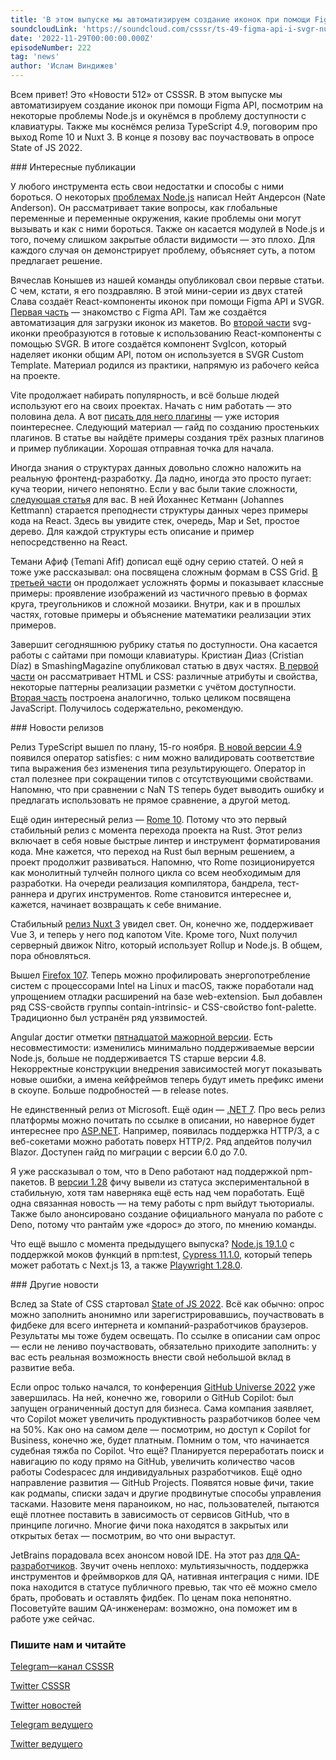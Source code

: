 ```yaml
---
title: 'В этом выпуске мы автоматизируем создание иконок при помощи Figma API, посмотрим на некоторые проблемы Node.js и окунёмся в проблему доступности с клавиатуры. Также мы коснёмся релиза TypeScript 4.9, поговорим про выход Rome 10 и Nuxt 3. В конце я позову вас поучаствовать в опросе State of JS 2022.'
soundcloudLink: 'https://soundcloud.com/csssr/ts-49-figma-api-i-svgr-nuxt-3-rome-10-state-of-js-2022'
date: '2022-11-29T00:00:00.000Z'
episodeNumber: 222
tag: 'news'
author: 'Ислам Виндижев'
---
```


Всем привет! Это «Новости 512» от CSSSR. В этом выпуске мы автоматизируем создание иконок при помощи Figma API, посмотрим на некоторые проблемы Node.js и окунёмся в проблему доступности с клавиатуры. Также мы коснёмся релиза TypeScript 4.9, поговорим про выход Rome 10 и Nuxt 3. В конце я позову вас поучаствовать в опросе State of JS 2022.

<ParagraphWithImage imageName="laptopNews" >
  ### Интересные публикации

У любого инструмента есть свои недостатки и способы с ними бороться. О некоторых [проблемах Node.js](https://blog.appsignal.com/2022/11/23/nodejs-architecture-pitfalls-to-avoid.html) написал Нейт Андерсон (Nate Anderson). Он рассматривает такие вопросы, как глобальные переменные и переменные окружения, какие проблемы они могут вызывать и как с ними бороться. Также он касается модулей в Node.js и того, почему слишком закрытые области видимости — это плохо. Для каждого случая он демонстрирует проблему, объясняет суть, а потом предлагает решение.
</ParagraphWithImage>

Вячеслав Конышев из нашей команды опубликовал свои первые статьи. С чем, кстати, я его поздравляю. В этой мини-серии из двух статей Слава создаёт React-компоненты иконок при помощи Figma API и SVGR. [Первая часть](https://dev.to/sm1t/sozdaiem-react-komponienty-ikonok-s-pomoshchiu-figma-api-i-svgr-chast-1-1j22) — знакомство с Figma API. Там же создаётся автоматизация для загрузки иконок из макетов. Во [второй части](https://dev.to/sm1t/sozdaiem-react-komponienty-ikonok-s-pomoshchiu-figma-api-i-svgr-chast-2-2h5c) svg-иконки преобразуются в готовые к использованию React-компоненты с помощью SVGR. В итоге создаётся компонент SvgIcon, который наделяет иконки общим API, потом он используется в SVGR Custom Template. Материал родился из практики, напрямую из рабочего кейса на проекте.

Vite продолжает набирать популярность, и всё больше людей используют его на своих проектах. Начать с ним работать — это половина дела. А вот [писать для него плагины](https://www.vuemastery.com/blog/building-a-plugin-with-vite/) — уже история поинтереснее. Следующий материал — гайд по созданию простеньких плагинов. В статье вы найдёте примеры создания трёх разных плагинов и пример публикации. Хорошая отправная точка для начала.

Иногда знания о структурах данных довольно сложно наложить на реальную фронтенд-разработку. Да ладно, иногда это просто пугает: куча теории, ничего непонятно. Если у вас были такие сложности, [следующая статья](https://profy.dev/article/javascript-data-structures) для вас. В ней Йоханнес Кетманн (Johannes Kettmann) старается преподнести структуры данных через примеры кода на React. Здесь вы увидите стек, очередь, Map и Set, простое дерево. Для каждой структуры есть описание и пример непосредственно на React.

Темани Афиф (Temani Afif) дописал ещё одну серию статей. О ней я тоже уже рассказывал: она посвящена сложным формам в CSS Grid. [В третьей части](https://css-tricks.com/css-grid-and-custom-shapes-part-3/) он продолжает усложнять формы и показывает классные примеры: проявление изображений из частичного превью в формах круга, треугольников и сложной мозаики. Внутри, как и в прошлых частях, готовые примеры и объяснение математики реализации этих примеров.

Завершит сегодняшнюю рубрику статья по доступности. Она касается работы с сайтами при помощи клавиатуры. Кристиан Диаз (Cristian Díaz) в SmashingMagazine опубликовал статью в двух частях. [В первой части](https://www.smashingmagazine.com/2022/11/guide-keyboard-accessibility-html-css-part1/) он рассматривает HTML и CSS: различные атрибуты и свойства, некоторые паттерны реализации разметки с учётом доступности. [Вторая часть](https://www.smashingmagazine.com/2022/11/guide-keyboard-accessibility-javascript-part2/) построена аналогично, только целиком посвящена JavaScript. Получилось содержательно, рекомендую.

<ParagraphWithImage imageName="manWithLaptop">
  ### Новости релизов

Релиз TypeScript вышел по плану, 15-го ноября. [В новой версии 4.9](https://devblogs.microsoft.com/typescript/announcing-typescript-4-9/) появился оператор satisfies: с ним можно валидировать соответствие типа выражения без изменения типа результирующего. Оператор in стал полезнее при сокращении типов с отсутствующими свойствами. Напомню, что при сравнении с NaN TS теперь будет выводить ошибку и предлагать использовать не прямое сравнение, а другой метод.
</ParagraphWithImage>

Ещё один интересный релиз — [Rome 10](https://rome.tools/blog/2022/11/08/rome-10/). Потому что это первый стабильный релиз с момента перехода проекта на Rust. Этот релиз включает в себя новые быстрые линтер и инструмент форматирования кода. Мне кажется, что переход на Rust был верным решением, а проект продолжит развиваться. Напомню, что Rome позиционируется как монолитный тулчейн полного цикла со всем необходимым для разработки. На очереди реализация компилятора, бандрела, тест-раннера и других инструментов. Rome становится интереснее и, кажется, начинает возвращать к себе внимание.

Стабильный [релиз Nuxt 3](https://nuxt.com/v3) увидел свет. Он, конечно же, поддерживает Vue 3, и теперь у него под капотом Vite. Кроме того, Nuxt получил серверный движок Nitro, который использует Rollup и Node.js. В общем, пора обновляться.   

Вышел [Firefox 107](https://www.mozilla.org/en-US/firefox/107.0/releasenotes/). Теперь можно профилировать энергопотребление систем с процессорами Intel на Linux и macOS, также поработали над упрощением отладки расширений на базе web-extension. Был добавлен ряд CSS-свойств группы contain-intrinsic- и CSS-свойство font-palette. Традиционно был устранён ряд уязвимостей.

Angular достиг отметки [пятнадцатой мажорной версии](https://github.com/angular/angular/releases/tag/15.0.0). Есть несовместимости: изменились минимально поддерживаемые версии Node.js, больше не поддерживается TS старше версии 4.8. Некорректные конструкции внедрения зависимостей могут показывать новые ошибки, а имена кейфреймов теперь будут иметь префикс имени в скоупе. Больше подробностей — в release notes.

Не единственный релиз от Microsoft. Ещё один — [.NET 7](https://devblogs.microsoft.com/dotnet/announcing-dotnet-7/). Про весь релиз платформы можно почитать по ссылке в описании, но наверное будет интереснее про [ASP.NET](https://devblogs.microsoft.com/dotnet/announcing-asp-net-core-in-dotnet-7/). Например, появилась поддержка HTTP/3, а с веб-сокетами можно работать поверх HTTP/2. Ряд апдейтов получил Blazor. Доступен гайд по миграции с версии 6.0 до 7.0.

Я уже рассказывал о том, что в Deno работают над поддержкой npm-пакетов. В [версии 1.28](https://deno.com/blog/v1.28) фичу вывели из статуса экспериментальной в стабильную, хотя там наверняка ещё есть над чем поработать. Ещё одна связанная новость — на тему работы с npm выйдут тьюториалы. Также было анонсировано создание официального мануала по работе с Deno, потому что рантайм уже «дорос» до этого, по мнению команды.

Что ещё вышло с момента предыдущего выпуска? [Node.js 19.1.0](https://nodejs.org/en/blog/release/v19.1.0/) с поддержкой моков функций в npm:test, [Cypress 11.1.0](https://docs.cypress.io/guides/references/changelog#11-1-0), который теперь может работать с Next.js 13, а также [Playwright 1.28.0](https://github.com/microsoft/playwright/releases/tag/v1.28.0).

<ParagraphWithImage imageName="laptopNews" >
  ### Другие новости

Вслед за State of CSS стартовал [State of JS 2022](https://survey.devographics.com/survey/state-of-js/2022). Всё как обычно: опрос можно заполнить анонимно или зарегистрировавшись, поучаствовать в фидбеке для всего интернета и компаний-разработчиков браузеров. Результаты мы тоже будем освещать. По ссылке в описании сам опрос — если не лениво поучаствовать, обязательно приходите заполнить: у вас есть реальная возможность внести свой небольшой вклад в развитие веба.
</ParagraphWithImage>

Если опрос только начался, то конференция [GitHub Universe 2022](https://github.blog/2022-11-09-everything-new-from-github-universe-2022/) уже завершилась. На ней, конечно же, говорили о GitHub Copilot: был запущен ограниченный доступ для бизнеса. Сама компания заявляет, что Copilot может увеличить продуктивность разработчиков более чем на 50%. Как оно на самом деле — посмотрим, но доступ к Copilot for Business, конечно же, будет платным. Помним о том, что начинается судебная тяжба по Copilot. Что ещё? Планируется переработать поиск и навигацию по коду прямо на GitHub, увеличить количество часов работы Codespacec для индивидуальных разработчиков. Ещё одно направление развития — GitHub Projects. Появятся новые фичи, такие как родмапы, списки задач и другие продвинутые способы управления тасками. Назовите меня параноиком, но нас, пользователей, пытаются ещё плотнее поставить в зависимость от сервисов GitHub, что в принципе логично. Многие фичи пока находятся в закрытых или открытых бетах — посмотрим, во что они вырастут.

JetBrains порадовала всех анонсом новой IDE. На этот раз [для QA-разработчиков](https://blog.jetbrains.com/qa/2022/11/introducing-aqua-a-powerful-ide-for-test-automation-by-jetbrains/). Звучит очень неплохо: мультиязычность, поддержка инструментов и фреймворков для QA, нативная интеграция с ними. IDE пока находится в статусе публичного превью, так что её можно смело брать, пробовать и оставлять фидбек. По ценам пока непонятно. Посоветуйте вашим QA-инженерам: возможно, она поможет им в работе уже сейчас.

  ### Пишите нам и читайте
  [Telegram—канал CSSSR](https://t.me/csssr)

  [Twitter CSSSR](https://twitter.com/csssr_dev)

  [Twitter новостей](https://twitter.com/csssr_news)

  [Telegram ведущего](https://t.me/Vindizh)

  [Twitter ведущего](https://twitter.com/Vindizh)
